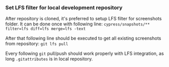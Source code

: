 ### Set LFS filter for local development repository

After repository is cloned, it's preferred to setup LFS filter for screenshots folder. It can be done once with following line:
```cypress/snapshots/** filter=lfs diff=lfs merge=lfs -text```

After that following line should be executed to get all existing screenshots from repository:
```git lfs pull```

Every following `git` pull/push should work properly with LFS integration, as long `.gitattributes` is in local repository.


